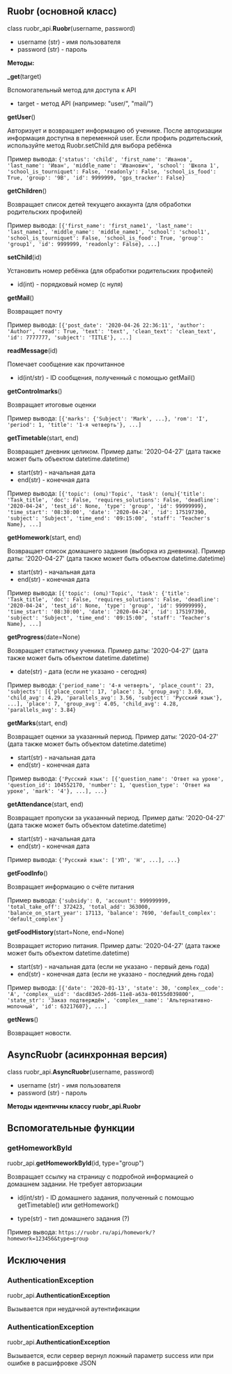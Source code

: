 ## Ruobr (основной класс)

class ruobr_api.**Ruobr**(username, password)

-   username (str) - имя пользователя
-   password (str) - пароль

**Методы:**

**\_get**(target)

Вспомогательный метод для доступа к API

-   target - метод API (например: "user/", "mail/")

**getUser**()

Авторизует и возвращает информацию об ученике. После авторизации информация доступна в переменной user. Если профиль родительский, используйте метод Ruobr.setChild для выбора ребёнка

Пример вывода:
`{'status': 'child', 'first_name': 'Иванов', 'last_name': 'Иван', 'middle_name': 'Иванович', 'school': 'Школа 1', 'school_is_tourniquet': False, 'readonly': False, 'school_is_food': True, 'group': '9В', 'id': 9999999, 'gps_tracker': False}`

**getChildren**()

Возвращает список детей текущего аккаунта (для обработки родительских профилей)

Пример вывода:
`[{'first_name': 'first_name1', 'last_name': 'last_name1', 'middle_name': 'middle_name1', 'school': 'school1', 'school_is_tourniquet': False, 'school_is_food': True, 'group': 'group1', 'id': 9999999, 'readonly': False}, ...]`

**setChild**(id)

Установить номер ребёнка (для обработки родительских профилей)

-   id(int) - порядковый номер (с нуля)

**getMail**()

Возвращает почту

Пример вывода:
`[{'post_date': '2020-04-26 22:36:11', 'author': 'Author', 'read': True, 'text': 'text', 'clean_text': 'clean_text', 'id': 7777777, 'subject': 'TITLE'}, ...]`

**readMessage**(id)

Помечает сообщение как прочитанное

-   id(int/str) - ID сообщения, полученный с помощью getMail()

**getControlmarks**()

Возвращает итоговые оценки

Пример вывода:
`[{'marks': {'Subject': 'Mark', ...}, 'rom': 'I', 'period': 1, 'title': '1-я четверть'}, ...]`

**getTimetable**(start, end)

Возвращает дневник целиком. Пример даты: '2020-04-27' (дата также может быть объектом datetime.datetime)

-   start(str) - начальная дата
-   end(str) - конечная дата

Пример вывода:
`[{'topic': (опц)'Topic', 'task': (опц){'title': 'Task_title', 'doc': False, 'requires_solutions': False, 'deadline': '2020-04-24', 'test_id': None, 'type': 'group', 'id': 99999999}, 'time_start': '08:30:00', 'date': '2020-04-24', 'id': 175197390, 'subject': 'Subject', 'time_end': '09:15:00', 'staff': 'Teacher's Name}, ...]`

**getHomework**(start, end)

Возвращает список домашнего задания (выборка из дневника). Пример даты: '2020-04-27' (дата также может быть объектом datetime.datetime)

-   start(str) - начальная дата
-   end(str) - конечная дата

Пример вывода:
`[{'topic': (опц)'Topic', 'task': {'title': 'Task_title', 'doc': False, 'requires_solutions': False, 'deadline': '2020-04-24', 'test_id': None, 'type': 'group', 'id': 99999999}, 'time_start': '08:30:00', 'date': '2020-04-24', 'id': 175197390, 'subject': 'Subject', 'time_end': '09:15:00', 'staff': 'Teacher's Name}, ...]`

**getProgress**(date=None)

Возвращает статистику ученика. Пример даты: '2020-04-27' (дата также может быть объектом datetime.datetime)

-   date(str) - дата (если не указано - сегодня)

Пример вывода:
`{'period_name': '4-я четверть', 'place_count': 23, 'subjects': [{'place_count': 17, 'place': 3, 'group_avg': 3.69, 'child_avg': 4.29, 'parallels_avg': 3.56, 'subject': 'Русский язык'}, ...], 'place': 7, 'group_avg': 4.05, 'child_avg': 4.28, 'parallels_avg': 3.84}`

**getMarks**(start, end)

Возвращает оценки за указанный период. Пример даты: '2020-04-27' (дата также может быть объектом datetime.datetime)

-   start(str) - начальная дата
-   end(str) - конечная дата

Пример вывода:
`{'Русский язык': [{'question_name': 'Ответ на уроке', 'question_id': 104552170, 'number': 1, 'question_type': 'Ответ на уроке', 'mark': '4'}, ...], ...}`

**getAttendance**(start, end)

Возвращает пропуски за указанный период. Пример даты: '2020-04-27' (дата также может быть объектом datetime.datetime)

-   start(str) - начальная дата
-   end(str) - конечная дата

Пример вывода:
`{'Русский язык': ['УП', 'Н', ...], ...}`

**getFoodInfo**()

Возвращает информацию о счёте питания

Пример вывода:
`{'subsidy': 0, 'account': 999999999, 'total_take_off': 372423, 'total_add': 363000, 'balance_on_start_year': 17113, 'balance': 7690, 'default_complex': 'default_complex'}`

**getFoodHistory**(start=None, end=None)

Возвращает историю питания. Пример даты: '2020-04-27' (дата также может быть объектом datetime.datetime)

-   start(str) - начальная дата (если не указано - первый день года)
-   end(str) - конечная дата (если не указано - последний день года)

Пример вывода:
`[{'date': '2020-01-13', 'state': 30, 'complex__code': 'А', 'complex__uid': 'dacd83e5-2dd6-11e8-a63a-00155d039800', 'state_str': 'Заказ подтверждён', 'complex__name': 'Альтернативно-молочный', 'id': 63217607}, ...]`

**getNews**()

Возвращает новости.

## AsyncRuobr (асинхронная версия)

class ruobr_api.**AsyncRuobr**(username, password)

-   username (str) - имя пользователя
-   password (str) - пароль

**Методы идентичны классу ruobr_api.Ruobr**

## Вспомогательные функции

### getHomeworkById

ruobr_api.**getHomeworkById**(id, type="group")

Возвращает ссылку на страницу с подробной информацией о домашнем задании. Не требует авторизации

-   id(int/str) - ID домашнего задания, полученный с помощью getTimetable() или getHomework()

-   type(str) - тип домашнего задания (?)

Пример вывода:
`https://ruobr.ru/api/homework/?homework=123456&type=group`

## Исключения

### AuthenticationException

ruobr_api.**AuthenticationException**

Вызывается при неудачной аутентификации

### AuthenticationException

ruobr_api.**AuthenticationException**

Вызывается, если сервер вернул ложный параметр success или при ошибке в расшифровке JSON
